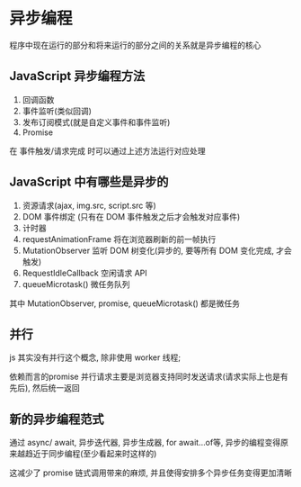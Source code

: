 # 异步编程

程序中现在运行的部分和将来运行的部分之间的关系就是异步编程的核心

## JavaScript 异步编程方法

1. 回调函数
2. 事件监听(类似回调)
3. 发布订阅模式(就是自定义事件和事件监听)
4. Promise

在 事件触发/请求完成 时可以通过上述方法运行对应处理

## JavaScript 中有哪些是异步的

1. 资源请求(ajax, img.src, script.src 等)
2. DOM 事件绑定 (只有在 DOM 事件触发之后才会触发对应事件)
3. 计时器
4. requestAnimationFrame 将在浏览器刷新的前一帧执行
5. MutationObserver 监听 DOM 树变化(异步的, 要等所有 DOM 变化完成, 才会触发)
6. RequestIdleCallback 空闲请求 API
7. queueMicrotask() 微任务队列

其中 MutationObserver, promise, queueMicrotask() 都是微任务

## 并行

js 其实没有并行这个概念, 除非使用 worker 线程;

依赖而言的promise 并行请求主要是浏览器支持同时发送请求(请求实际上也是有先后), 然后统一返回


## 新的异步编程范式

通过 async/ await, 异步迭代器, 异步生成器, for await...of等, 异步的编程变得原来越趋近于同步编程(至少看起来时这样的)

这减少了 promise 链式调用带来的麻烦, 并且使得安排多个异步任务变得更加清晰

